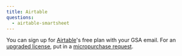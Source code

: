 ```yaml
---
title: Airtable
questions:
  - airtable-smartsheet
---
```


You can sign up for [Airtable](https://airtable.com/)'s free plan with your GSA email. For an [upgraded license](https://airtable.com/pricing), put in a [micropurchase request]({{site.baseurl}}/purchase-requests/).
